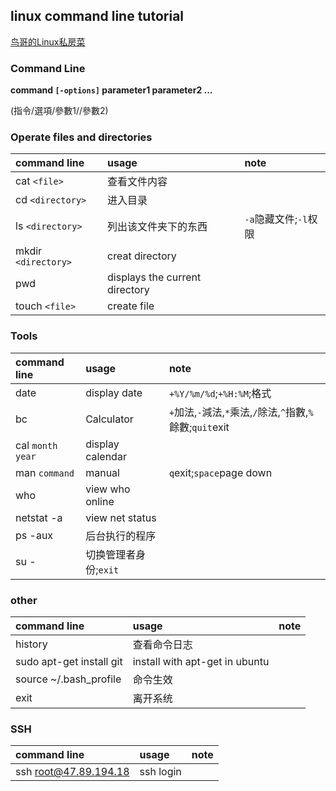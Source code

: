 ## linux command line tutorial

[鸟哥的Linux私房菜][linux-vbird]

### Command Line

**command  `[-options]`  parameter1  parameter2 ...**

(指令/選項/參數1//參數2)

### Operate files and directories
|command line|usage|note|
|:---|:---|:---|
|cat `<file>`|查看文件内容|  
|cd  `<directory>`|进入目录|
|ls `<directory>`|列出该文件夹下的东西|`-a`隐藏文件;`-l`权限|  
|mkdir `<directory>`|creat directory|  
|pwd|displays the current directory|  
|touch `<file>`|create file|  
   
### Tools
|command line|usage|note|
|:---|:---|:---|
|date|display date|`+%Y/%m/%d`;`+%H:%M`;格式|
|bc|Calculator|`+`加法,`-`減法,`*`乘法,`/`除法,`^`指數,`%`餘數;`quit`exit|
|cal `month` `year`|display calendar|
|man `command`|manual|`q`exit;`space`page down|
|who|view who online|
|netstat -a|view net status|
|ps -aux|后台执行的程序
|su -|切换管理者身份;`exit`|

### other
|command line|usage|note|
|:---|:---|:---|
|history|查看命令日志|
|sudo apt-get install git|install with apt-get in ubuntu|  
|source ~/.bash_profile|命令生效|
|exit|离开系统|
  
### SSH 

|command line|usage|note|
|:---|:---|:---|
|ssh root@47.89.194.18|ssh login|  
   
[linux-vbird]:http://linux.vbird.org/       